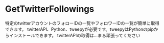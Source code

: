 # GetTwitterFollowings
特定のtwitterアカウントのフォローIDの一覧やフォロワーIDの一覧が簡単に取得できます。
twitterAPI、Python、tweepyが必要です。tweepyはPythonのpipからインストールできます。
twitterAPIの取得は...まぁ頑張ってください
